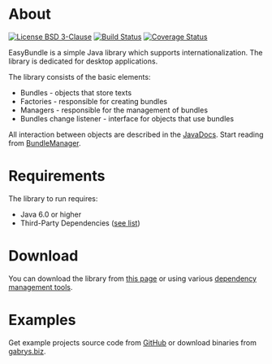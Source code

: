 # About
[![License BSD 3-Clause](https://img.shields.io/badge/license-BSD%203--Clause-blue.svg)](http://easy-bundle.projects.gabrys.biz/license.txt)
[![Build Status](https://travis-ci.org/gabrysbiz/EasyBundle.svg?branch=master)](https://travis-ci.org/gabrysbiz/EasyBundle)
[![Coverage Status](https://coveralls.io/repos/github/gabrysbiz/EasyBundle/badge.svg?branch=master)](https://coveralls.io/github/gabrysbiz/EasyBundle?branch=master)

EasyBundle is a simple Java library which supports internationalization. The library is dedicated for desktop applications.

The library consists of the basic elements:
* Bundles - objects that store texts
* Factories - responsible for creating bundles
* Managers - responsible for the management of bundles
* Bundles change listener - interface for objects that use bundles

All interaction between objects are described in the [JavaDocs](http://easy-bundle.projects.gabrys.biz/1.3.0/apidocs/).
Start reading from [BundleManager](http://easy-bundle.projects.gabrys.biz/1.3.0/apidocs/index.html?biz/gabrys/easybundle/BundleManager.html).

# Requirements
The library to run requires:
* Java 6.0 or higher
* Third-Party Dependencies ([see list](http://easy-bundle.projects.gabrys.biz/1.3.0/dependencies.html))

# Download
You can download the library from [this page](http://easy-bundle.projects.gabrys.biz/1.3.0/download.html)
or using various [dependency management tools](http://easy-bundle.projects.gabrys.biz/1.3.0/dependency-info.html).

# Examples
Get example projects source code from [GitHub](https://github.com/gabrysbiz/EasyBundle-examples)
or download binaries from [gabrys.biz](http://easy-bundle.projects.gabrys.biz/examples/).